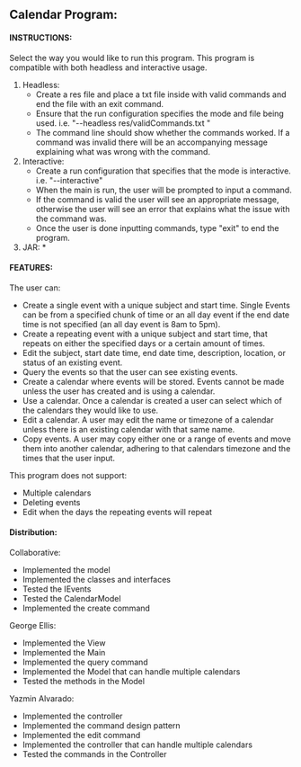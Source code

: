 ## Calendar Program:

#### INSTRUCTIONS:
Select the way you would like to run this program. This program is compatible with both 
headless and interactive usage.
   1) Headless: 
      *  Create a res file and place a txt file inside with valid commands and end the file with an
   exit command.  
      * Ensure that the run configuration specifies the mode and file being used. 
   i.e. "--headless res/validCommands.txt "
      * The command line should show whether the commands worked.  If a command was invalid there 
   will be an accompanying message explaining what was wrong with the command. 
   2) Interactive: 
      * Create a run configuration that specifies that the mode is interactive. 
      i.e. "--interactive"
      * When the main is run, the user will be prompted to input a command.  
      * If the command is valid the user will see an appropriate message, otherwise the user will
   see an error that explains what the issue with the command was.  
      * Once the user is done inputting commands, type "exit" to end the program.
   3) JAR:
      *

#### FEATURES: 
The user can:
* Create a single event with a unique subject and start time.  Single Events can be from a 
specified chunk of time or an all day event if the end date time is not specified (an all day event 
is 8am to 5pm).
* Create a repeating event with a unique subject and start time, that repeats on either the 
specified days or a certain amount of times. 
* Edit the subject, start date time, end date time, description, location, or status of an existing
event.
* Query the events so that the user can see existing events.
* Create a calendar where events will be stored.  Events cannot be made unless the user has created 
and is using a calendar. 
* Use a calendar.  Once a calendar is created a user can select which of the calendars they would 
like to use.
* Edit a calendar.  A user may edit the name or timezone of a calendar unless there is an existing 
calendar with that same name.
* Copy events.  A user may copy either one or a range of events and move them into another calendar,
adhering to that calendars timezone and the times that the user input. 

This program does not support: 
* Multiple calendars
* Deleting events 
* Edit when the days the repeating events will repeat

#### Distribution: 

Collaborative: 
* Implemented the model
* Implemented the classes and interfaces 
* Tested the IEvents
* Tested the CalendarModel
* Implemented the create command

George Ellis:
* Implemented the View
* Implemented the Main
* Implemented the query command
* Implemented the Model that can handle multiple calendars
* Tested the methods in the Model


Yazmin Alvarado: 
* Implemented the controller
* Implemented the command design pattern 
* Implemented the edit command 
* Implemented the controller that can handle multiple calendars
* Tested the commands in the Controller

